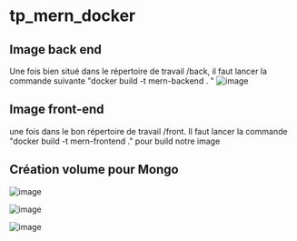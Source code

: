 # tp_mern_docker

## Image back end 
Une fois bien situé dans le répertoire de travail /back, il faut lancer la commande suivante "docker build -t mern-backend . "
![image](https://github.com/user-attachments/assets/ed8c765c-92fb-4b02-ae47-14b1de4304ee)

## Image front-end
une fois dans le bon répertoire de travail /front. Il faut lancer la commande  "docker build -t mern-frontend ." pour build notre image

## Création volume pour Mongo 

![image](https://github.com/user-attachments/assets/c90e5f27-5455-4123-a716-1a99e856c67f)

![image](https://github.com/user-attachments/assets/99fca28c-95ea-4ff5-92da-87cbea5233b7)


![image](https://github.com/user-attachments/assets/16c07104-456f-40da-94c9-f471384a3063)


